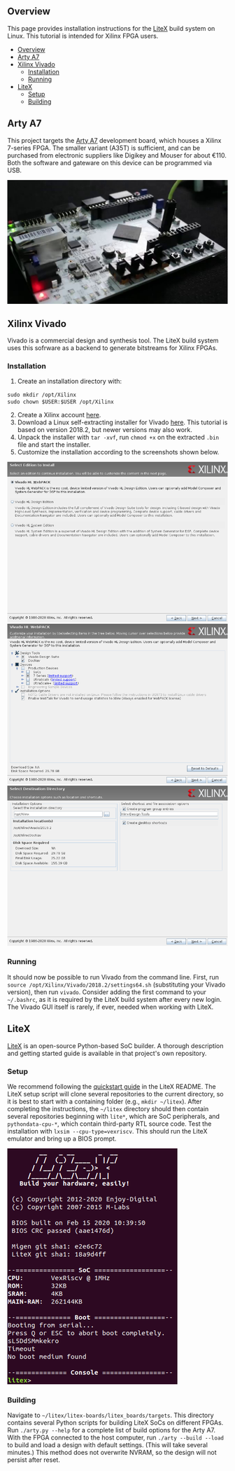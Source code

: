 ## Overview
This page provides installation instructions for the [LiteX](https://github.com/enjoy-digital/litex) build system on Linux. This tutorial is intended for Xilinx FPGA users. 

- [Overview](#overview)
- [Arty A7](#arty-a7)
- [Xilinx Vivado](#xilinx-vivado)
  - [Installation](#installation)
  - [Running](#running)
- [LiteX](#litex)
  - [Setup](#setup)
  - [Building](#building)

## Arty A7
This project targets the [Arty A7](https://store.digilentinc.com/arty-a7-artix-7-fpga-development-board/) development board, which houses a Xilinx 7-series FPGA. The smaller variant (A35T) is sufficient, and can be purchased from electronic suppliers like Digikey and Mouser for about €110. Both the software and gateware on this device can be programmed via USB.

![Arty A7](arty.jpg)

## Xilinx Vivado
Vivado is a commercial design and synthesis tool. The LiteX build system uses this sofrware as a backend to generate bitstreams for Xilinx FPGAs.

### Installation
1. Create an installation directory with:
```
sudo mkdir /opt/Xilinx
sudo chown $USER:$USER /opt/Xilinx
```
2. Create a Xilinx account [here](https://www.xilinx.com/registration/create-account.html).
3. Download a Linux self-extracting installer for Vivado [here](https://www.xilinx.com/support/download.html). This tutorial is based on version 2018.2, but newer versions may also work.
4. Unpack the installer with `tar -xvf`, run `chmod +x` on the extracted `.bin` file and start the installer.
5. Customize the installation according to the screenshots shown below.

![Vivado edition](vivado_edition.png)
![Vivado customization](vivado_customization.png)
![Vivado path](vivado_path.png)

### Running
It should now be possible to run Vivado from the command line. First, run `source /opt/Xilinx/Vivado/2018.2/settings64.sh` (substituting your Vivado version), then run `vivado`. Consider adding the first command to your `~/.bashrc`, as it is required by the LiteX build system after every new login. The Vivado GUI itself is rarely, if ever, needed when working with LiteX.
   
## LiteX
[LiteX](https://github.com/enjoy-digital/litex) is an open-source Python-based SoC builder. A thorough description and getting started guide is available in that project's own repository.

### Setup
We recommend following the [quickstart guide](https://github.com/enjoy-digital/litex#quick-start-guide) in the LiteX README. The LiteX setup script will clone several repositories to the current directory, so it is best to start with a containing folder (e.g., `mkdir ~/litex`). After completing the instructions, the `~/litex` directory should then contain several repositories beginning with `lite*`, which are SoC peripherals, and `pythondata-cpu-*`, which contain third-party RTL source code. Test the installation with `lxsim --cpu-type=vexriscv`. This should run the LiteX emulator and bring up a BIOS prompt. 

![LiteX BIOS](litex_bios.png)

### Building
Navigate to `~/litex/litex-boards/litex_boards/targets`. This directory contains several Python scripts for building LiteX SoCs on different FPGAs. Run `./arty.py --help` for a complete list of build options for the Arty A7. With the FPGA connected to the host computer, run `./arty --build --load` to build and load a design with default settings. (This will take several minutes.) This method does not overwrite NVRAM, so the design will not persist after reset.